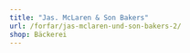```yaml
---
title: "Jas. McLaren & Son Bakers"
url: /forfar/jas-mclaren-und-son-bakers-2/
shop: Bäckerei
---
```

